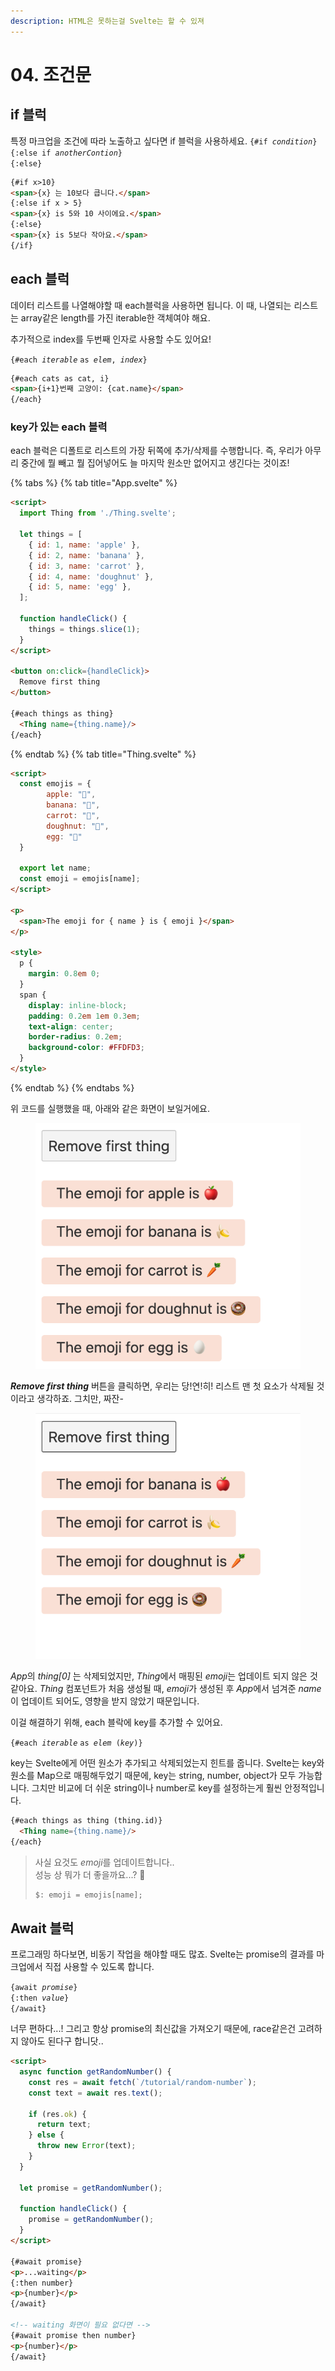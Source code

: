```yaml
---
description: HTML은 못하는걸 Svelte는 할 수 있져
---
```


# 04. 조건문


## if 블럭

특정 마크업을 조건에 따라 노출하고 싶다면 if 블럭을 사용하세요.
`{#if `*`condition`*`}`<br>
`{:else if `*`anotherContion`*`}`<br>
`{:else}`

```html
{#if x>10}
<span>{x} 는 10보다 큽니다.</span>
{:else if x > 5}
<span>{x} is 5와 10 사이에요.</span>
{:else}
<span>{x} is 5보다 작아요.</span>
{/if}
```

## each 블럭

데이터 리스트를 나열해야할 때 each블럭을 사용하면 됩니다.
이 때, 나열되는 리스트는 array같은 length를 가진 iterable한 객체여야 해요.

추가적으로 index를 두번째 인자로 사용할 수도 있어요!

`{#each `*`iterable`* ` as `*` elem`*`, `*`index`*`}`

```html
{#each cats as cat, i}
<span>{i+1}번째 고양이: {cat.name}</span>
{/each}
```

### key가 있는 each 블력
each 블럭은 디폴트로 리스트의 가장 뒤쪽에 추가/삭제를 수행합니다. 즉, 우리가 아무리 중간에 뭘 빼고 뭘 집어넣어도 늘 마지막 원소만 없어지고 생긴다는 것이죠! 

{% tabs %}
{% tab title="App.svelte" %}
```html
<script>
  import Thing from './Thing.svelte';

  let things = [
    { id: 1, name: 'apple' },
    { id: 2, name: 'banana' },
    { id: 3, name: 'carrot' },
    { id: 4, name: 'doughnut' },
    { id: 5, name: 'egg' },
  ];

  function handleClick() {
    things = things.slice(1);
  }
</script>

<button on:click={handleClick}>
  Remove first thing
</button>

{#each things as thing}
  <Thing name={thing.name}/>
{/each}
```
{% endtab %}
{% tab title="Thing.svelte" %}
```html
<script>
  const emojis = {
        apple: "🍎",
        banana: "🍌",
        carrot: "🥕",
        doughnut: "🍩",
        egg: "🥚"
  }

  export let name;
  const emoji = emojis[name];
</script>

<p>
  <span>The emoji for { name } is { emoji }</span>
</p>

<style>
  p {
    margin: 0.8em 0;
  }
  span {
    display: inline-block;
    padding: 0.2em 1em 0.3em;
    text-align: center;
    border-radius: 0.2em;
    background-color: #FFDFD3;
  }
</style>

```
{% endtab %}
{% endtabs %}

위 코드를 실행했을 때, 아래와 같은 화면이 보일거에요.
<figure>
<img src="./assets/04-01.png" alt="Svelte List Result" />
</figure>

_**Remove first thing**_ 버튼을 클릭하면, 우리는 당!연!히! 리스트 맨 첫 요소가 삭제될 것이라고 생각하죠. 그치만, 짜잔-

<figure>
<img src="./assets/04-02.png" alt="Svelte List Result after Removing First Element" />
</figure>

*App*의 *thing[0]* 는 삭제되었지만, *Thing*에서 매핑된 *emoji*는 업데이트 되지 않은 것 같아요. *Thing* 컴포넌트가 처음 생성될 때, *emoji*가 생성된 후 *App*에서 넘겨준 *name*이 업데이트 되어도, 영향을 받지 않았기 때문입니다.

이걸 해결하기 위해, each 블락에 key를 추가할 수 있어요.

`{#each `*`iterable`* ` as `*` elem`*` (`*`key`*`)}`

key는 Svelte에게 어떤 원소가 추가되고 삭제되었는지 힌트를 줍니다. Svelte는 key와 원소를 Map으로 매핑해두었기 때문에, key는 string, number, object가 모두 가능합니다. 그치만 비교에 더 쉬운 string이나 number로 key를 설정하는게 훨씬 안정적입니다. 

```html
{#each things as thing (thing.id)}
  <Thing name={thing.name}/>
{/each}
```

> 사실 요것도 *emoji*를 업데이트합니다..<br>
> 성능 상 뭐가 더 좋을까요...? 🧐
> ```javascript
> $: emoji = emojis[name];
> ```

## Await 블럭

프로그래밍 하다보면, 비동기 작업을 해야할 때도 많죠. Svelte는 promise의 결과를 마크업에서 직접 사용할 수 있도록 합니다. 

`{await `*`promise`*`}`<br>
`{:then `*`value`*`}`<br>
`{/await}`

너무 편하다...!
그리고 항상 promise의 최신값을 가져오기 때문에, race같은건 고려하지 않아도 된다구 합니닷..

```html
<script>
  async function getRandomNumber() {
    const res = await fetch(`/tutorial/random-number`);
    const text = await res.text();

    if (res.ok) {
      return text;
    } else {
      throw new Error(text);
    }
  }

  let promise = getRandomNumber();

  function handleClick() {
    promise = getRandomNumber();
  }
</script>

{#await promise}
<p>...waiting</p>
{:then number}
<p>{number}</p>
{/await}

<!-- waiting 화면이 필요 없다면 -->
{#await promise then number}
<p>{number}</p>
{/await}
```
